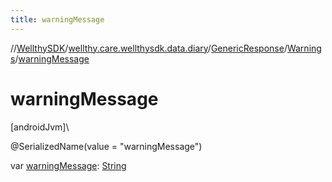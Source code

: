 ```yaml
---
title: warningMessage
---
```

//[WellthySDK](../../../../index.html)/[wellthy.care.wellthysdk.data.diary](../../index.html)/[GenericResponse](../index.html)/[Warnings](index.html)/[warningMessage](warning-message.html)



# warningMessage



[androidJvm]\




@SerializedName(value = "warningMessage")



var [warningMessage](warning-message.html): [String](https://kotlinlang.org/api/latest/jvm/stdlib/kotlin/-string/index.html)




